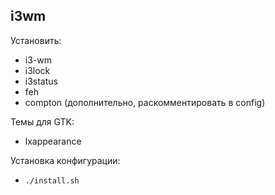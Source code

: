 ## i3wm

Установить:
* i3-wm
* i3lock
* i3status
* feh
* compton (дополнительно, раскомментировать в config)

Темы для GTK:
* lxappearance

Установка конфигурации:
* `./install.sh`

